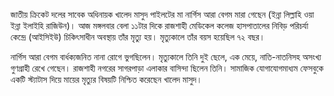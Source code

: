 জাতীয় ক্রিকেট দলের সাবেক অধিনায়ক খালেদ মাসুদ পাইলটের মা নার্গিস আরা বেগম মারা গেছেন (ইন্না লিল্লাহি ওয়া ইন্না ইলাইহি রাজিউন)। আজ মঙ্গলবার বেলা ১১টার দিকে রাজশাহী মেডিকেল কলেজ হাসপাতালের নিবিড় পরিচর্যা কেন্দ্রে (আইসিইউ) চিকিৎসাধীন অবস্থায় তাঁর মৃত্যু হয়। মৃত্যুকালে তাঁর বয়স হয়েছিল ৭২ বছর।

নার্গিস আরা বেগম বার্ধক্যজনিত নানা রোগে ভুগছিলেন। মৃত্যুকালে তিনি দুই ছেলে, এক মেয়ে, নাতি-নাতনিসহ অসংখ্য গুণগ্রাহী রেখে গেছেন। রাজশাহী নগরের সাগরপাড়া এলাকার বাসিন্দা ছিলেন তিনি। সামাজিক যোগাযোগমাধ্যম ফেসবুকে একটি স্ট্যাটাস দিয়ে মায়ের মৃত্যুর বিষয়টি নিশ্চিত করেছেন খালেদ মাসুদ।
